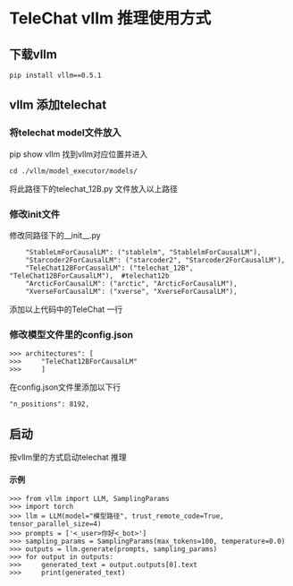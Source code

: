 # TeleChat vllm 推理使用方式

## 下载vllm
```
pip install vllm==0.5.1
```

## vllm 添加telechat

### 将telechat model文件放入
pip show vllm 找到vllm对应位置并进入
```
cd ./vllm/model_executor/models/
```
将此路径下的telechat_12B.py 文件放入以上路径

### 修改init文件
修改同路径下的__init__.py
```
    "StableLmForCausalLM": ("stablelm", "StablelmForCausalLM"),
    "Starcoder2ForCausalLM": ("starcoder2", "Starcoder2ForCausalLM"),
    "TeleChat12BForCausalLM": ("telechat_12B", "TeleChat12BForCausalLM"),  #telechat12b
    "ArcticForCausalLM": ("arctic", "ArcticForCausalLM"),
    "XverseForCausalLM": ("xverse", "XverseForCausalLM"),
```
添加以上代码中的TeleChat 一行

### 修改模型文件里的config.json
```
>>> architectures": [
>>>     "TeleChat12BForCausalLM"
>>>     ]
```
在config.json文件里添加以下行
```
"n_positions": 8192,
```
## 启动
按vllm里的方式启动telechat 推理

#### 示例
```
>>> from vllm import LLM, SamplingParams
>>> import torch
>>> llm = LLM(model="模型路径", trust_remote_code=True, tensor_parallel_size=4)
>>> prompts = ['<_user>你好<_bot>']
>>> sampling_params = SamplingParams(max_tokens=100, temperature=0.0)
>>> outputs = llm.generate(prompts, sampling_params)
>>> for output in outputs:
>>>     generated_text = output.outputs[0].text
>>>     print(generated_text)
```
